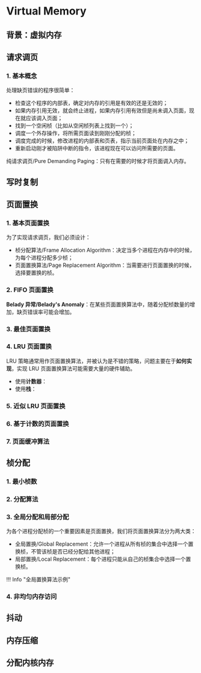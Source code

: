 # Virtual Memory

## 背景：虚拟内存

## 请求调页

### 1. 基本概念

处理缺页错误的程序很简单：

- 检查这个程序的内部表，确定对内存的引用是有效的还是无效的；
- 如果内存引用无效，就会终止进程，如果内存引用有效但是尚未调入页面，现在就应该调入页面；
- 找到一个空闲桢（比如从空闲桢列表上找到一个）；
- 调度一个外存操作，将所需页面读到刚刚分配的桢；
- 调度完成的时候，修改进程的内部表和页表，指示当前页面处在内存之中；
- 重新启动刚才被陷阱中断的指令，该进程现在可以访问所需要的页面。

纯请求调页/Pure Demanding Paging：只有在需要的时候才将页面调入内存。

## 写时复制

## 页面置换

### 1. 基本页面置换

为了实现请求调页，我们必须设计：

- 桢分配算法/Frame Allocation Algorithm：决定当多个进程在内存中的时候，为每个进程分配多少桢；
- 页面置换算法/Page Replacement Algorithm：当需要进行页面置换的时候，选择要置换的桢。

### 2. FIFO 页面置换

**Belady 异常/Belady's Anomaly**：在某些页面置换算法中，随着分配桢数量的增加，缺页错误率可能会增加。

### 3. 最佳页面置换

### 4. LRU 页面置换

LRU 策略通常用作页面置换算法，并被认为是不错的策略，问题主要在于**如何实现**，实现 LRU 页面置换算法可能需要大量的硬件辅助。

- 使用**计数器**：
- 使用**栈**：

### 5. 近似 LRU 页面置换

### 6. 基于计数的页面置换

### 7. 页面缓冲算法

## 桢分配

### 1. 最小桢数

### 2. 分配算法

### 3. 全局分配和局部分配

为各个进程分配桢的一个重要因素是页面置换，我们将页面置换算法分为两大类：

- 全局置换/Global Replacement：允许一个进程从所有桢的集合中选择一个置换桢，不管该桢是否已经分配给其他进程；
- 局部置换/Local Replacement：每个进程只能从自己的桢集合中选择一个置换桢。

!!! Info "全局置换算法示例"



### 4. 非均匀内存访问

## 抖动

## 内存压缩

## 分配内核内存

